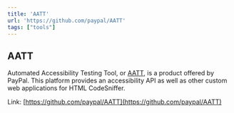 ```yaml
---
title: 'AATT'
url: 'https://github.com/paypal/AATT'
tags: ["tools"]
---
```


## AATT

Automated Accessibility Testing Tool, or [AATT](https://github.com/paypal/AATT), is a product offered by PayPal. This platform provides an accessibility API as well as other custom web applications for HTML CodeSniffer.

Link: [https://github.com/paypal/AATT](https://github.com/paypal/AATT)
